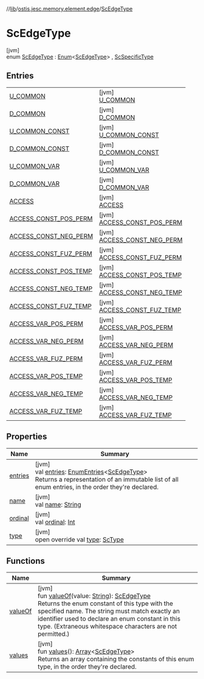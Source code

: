 //[lib](../../../index.md)/[ostis.jesc.memory.element.edge](../index.md)/[ScEdgeType](index.md)

# ScEdgeType

[jvm]\
enum [ScEdgeType](index.md) : [Enum](https://kotlinlang.org/api/latest/jvm/stdlib/kotlin/-enum/index.html)&lt;[ScEdgeType](index.md)&gt; , [ScSpecificType](../../ostis.jesc.memory.element/-sc-specific-type/index.md)

## Entries

| | |
|---|---|
| [U_COMMON](-u_-c-o-m-m-o-n/index.md) | [jvm]<br>[U_COMMON](-u_-c-o-m-m-o-n/index.md) |
| [D_COMMON](-d_-c-o-m-m-o-n/index.md) | [jvm]<br>[D_COMMON](-d_-c-o-m-m-o-n/index.md) |
| [U_COMMON_CONST](-u_-c-o-m-m-o-n_-c-o-n-s-t/index.md) | [jvm]<br>[U_COMMON_CONST](-u_-c-o-m-m-o-n_-c-o-n-s-t/index.md) |
| [D_COMMON_CONST](-d_-c-o-m-m-o-n_-c-o-n-s-t/index.md) | [jvm]<br>[D_COMMON_CONST](-d_-c-o-m-m-o-n_-c-o-n-s-t/index.md) |
| [U_COMMON_VAR](-u_-c-o-m-m-o-n_-v-a-r/index.md) | [jvm]<br>[U_COMMON_VAR](-u_-c-o-m-m-o-n_-v-a-r/index.md) |
| [D_COMMON_VAR](-d_-c-o-m-m-o-n_-v-a-r/index.md) | [jvm]<br>[D_COMMON_VAR](-d_-c-o-m-m-o-n_-v-a-r/index.md) |
| [ACCESS](-a-c-c-e-s-s/index.md) | [jvm]<br>[ACCESS](-a-c-c-e-s-s/index.md) |
| [ACCESS_CONST_POS_PERM](-a-c-c-e-s-s_-c-o-n-s-t_-p-o-s_-p-e-r-m/index.md) | [jvm]<br>[ACCESS_CONST_POS_PERM](-a-c-c-e-s-s_-c-o-n-s-t_-p-o-s_-p-e-r-m/index.md) |
| [ACCESS_CONST_NEG_PERM](-a-c-c-e-s-s_-c-o-n-s-t_-n-e-g_-p-e-r-m/index.md) | [jvm]<br>[ACCESS_CONST_NEG_PERM](-a-c-c-e-s-s_-c-o-n-s-t_-n-e-g_-p-e-r-m/index.md) |
| [ACCESS_CONST_FUZ_PERM](-a-c-c-e-s-s_-c-o-n-s-t_-f-u-z_-p-e-r-m/index.md) | [jvm]<br>[ACCESS_CONST_FUZ_PERM](-a-c-c-e-s-s_-c-o-n-s-t_-f-u-z_-p-e-r-m/index.md) |
| [ACCESS_CONST_POS_TEMP](-a-c-c-e-s-s_-c-o-n-s-t_-p-o-s_-t-e-m-p/index.md) | [jvm]<br>[ACCESS_CONST_POS_TEMP](-a-c-c-e-s-s_-c-o-n-s-t_-p-o-s_-t-e-m-p/index.md) |
| [ACCESS_CONST_NEG_TEMP](-a-c-c-e-s-s_-c-o-n-s-t_-n-e-g_-t-e-m-p/index.md) | [jvm]<br>[ACCESS_CONST_NEG_TEMP](-a-c-c-e-s-s_-c-o-n-s-t_-n-e-g_-t-e-m-p/index.md) |
| [ACCESS_CONST_FUZ_TEMP](-a-c-c-e-s-s_-c-o-n-s-t_-f-u-z_-t-e-m-p/index.md) | [jvm]<br>[ACCESS_CONST_FUZ_TEMP](-a-c-c-e-s-s_-c-o-n-s-t_-f-u-z_-t-e-m-p/index.md) |
| [ACCESS_VAR_POS_PERM](-a-c-c-e-s-s_-v-a-r_-p-o-s_-p-e-r-m/index.md) | [jvm]<br>[ACCESS_VAR_POS_PERM](-a-c-c-e-s-s_-v-a-r_-p-o-s_-p-e-r-m/index.md) |
| [ACCESS_VAR_NEG_PERM](-a-c-c-e-s-s_-v-a-r_-n-e-g_-p-e-r-m/index.md) | [jvm]<br>[ACCESS_VAR_NEG_PERM](-a-c-c-e-s-s_-v-a-r_-n-e-g_-p-e-r-m/index.md) |
| [ACCESS_VAR_FUZ_PERM](-a-c-c-e-s-s_-v-a-r_-f-u-z_-p-e-r-m/index.md) | [jvm]<br>[ACCESS_VAR_FUZ_PERM](-a-c-c-e-s-s_-v-a-r_-f-u-z_-p-e-r-m/index.md) |
| [ACCESS_VAR_POS_TEMP](-a-c-c-e-s-s_-v-a-r_-p-o-s_-t-e-m-p/index.md) | [jvm]<br>[ACCESS_VAR_POS_TEMP](-a-c-c-e-s-s_-v-a-r_-p-o-s_-t-e-m-p/index.md) |
| [ACCESS_VAR_NEG_TEMP](-a-c-c-e-s-s_-v-a-r_-n-e-g_-t-e-m-p/index.md) | [jvm]<br>[ACCESS_VAR_NEG_TEMP](-a-c-c-e-s-s_-v-a-r_-n-e-g_-t-e-m-p/index.md) |
| [ACCESS_VAR_FUZ_TEMP](-a-c-c-e-s-s_-v-a-r_-f-u-z_-t-e-m-p/index.md) | [jvm]<br>[ACCESS_VAR_FUZ_TEMP](-a-c-c-e-s-s_-v-a-r_-f-u-z_-t-e-m-p/index.md) |

## Properties

| Name | Summary |
|---|---|
| [entries](entries.md) | [jvm]<br>val [entries](entries.md): [EnumEntries](https://kotlinlang.org/api/latest/jvm/stdlib/kotlin.enums/-enum-entries/index.html)&lt;[ScEdgeType](index.md)&gt;<br>Returns a representation of an immutable list of all enum entries, in the order they're declared. |
| [name](../../ostis.jesc.memory.element.node/-sc-node-type/-v-a-r_-m-a-t-e-r-i-a-l/index.md#-372974862%2FProperties%2F1299105613) | [jvm]<br>val [name](../../ostis.jesc.memory.element.node/-sc-node-type/-v-a-r_-m-a-t-e-r-i-a-l/index.md#-372974862%2FProperties%2F1299105613): [String](https://kotlinlang.org/api/latest/jvm/stdlib/kotlin/-string/index.html) |
| [ordinal](../../ostis.jesc.memory.element.node/-sc-node-type/-v-a-r_-m-a-t-e-r-i-a-l/index.md#-739389684%2FProperties%2F1299105613) | [jvm]<br>val [ordinal](../../ostis.jesc.memory.element.node/-sc-node-type/-v-a-r_-m-a-t-e-r-i-a-l/index.md#-739389684%2FProperties%2F1299105613): [Int](https://kotlinlang.org/api/latest/jvm/stdlib/kotlin/-int/index.html) |
| [type](type.md) | [jvm]<br>open override val [type](type.md): [ScType](../../ostis.jesc.client.model.type/-sc-type/index.md) |

## Functions

| Name | Summary |
|---|---|
| [valueOf](value-of.md) | [jvm]<br>fun [valueOf](value-of.md)(value: [String](https://kotlinlang.org/api/latest/jvm/stdlib/kotlin/-string/index.html)): [ScEdgeType](index.md)<br>Returns the enum constant of this type with the specified name. The string must match exactly an identifier used to declare an enum constant in this type. (Extraneous whitespace characters are not permitted.) |
| [values](values.md) | [jvm]<br>fun [values](values.md)(): [Array](https://kotlinlang.org/api/latest/jvm/stdlib/kotlin/-array/index.html)&lt;[ScEdgeType](index.md)&gt;<br>Returns an array containing the constants of this enum type, in the order they're declared. |
